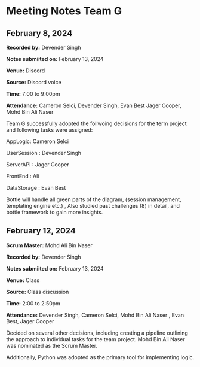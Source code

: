 # Meeting Notes Team G

## February 8, 2024

**Recorded by:** Devender Singh

**Notes submiited on:** February 13, 2024

**Venue:** Discord 

**Source:** Discord voice

**Time:**  7:00 to 9:00pm

**Attendance:** Cameron Selci, Devender Singh, Evan Best Jager Cooper, Mohd Bin Ali Naser 

Team G successfully adopted the follwoing decisions for the term project and following tasks were assigned:

AppLogic: Cameron Selci

UserSession : Devender Singh

ServerAPI : Jager Cooper

FrontEnd : Ali

DataStorage : Evan Best

Bottle will handle all green parts of the diagram, (session management, templating engine etc.) , Also studied past challenges (8) in detail, and bottle framework to gain more insights.


## February 12, 2024
**Scrum Master:** Mohd Ali Bin Naser

**Recorded by:** Devender Singh

**Notes submiited on:** February 13, 2024

**Venue:** Class  

**Source:** Class discussion  

**Time:** 2:00 to 2:50pm

**Attendance:**  Devender Singh, Cameron Selci, Mohd Bin Ali Naser , Evan Best, Jager Cooper

Decided on several other decisions, including creating a pipeline outlining the approach to individual tasks for the team project. Mohd Bin Ali Naser was nominated as the Scrum Master.

Additionally, Python was adopted as the primary tool for implementing logic.
